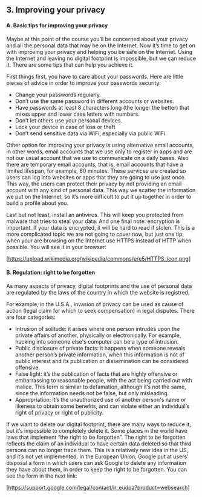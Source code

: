 ## 3. Improving your privacy

#### A. Basic tips for improving your privacy
Maybe at this point of the course you’ll be concerned about your privacy and all the personal data that may be on the Internet. Now it’s time to get on with improving your privacy and helping you be safe on the Internet. Using the Internet and leaving no digital footprint is impossible, but we can reduce it. There are some tips that can help you achieve it.

First things first, you have to care about your passwords. Here are little pieces of advice in order to improve your passwords security:
* Change your passwords regularly.
* Don’t use the same password in different accounts or websites.
* Have passwords at least 8 characters long (the longer the better) that mixes upper and lower case letters with numbers.
* Don’t let others use your personal devices.
* Lock your device in case of loss or theft
* Don’t send sensitive data via WiFi, especially via public WiFi.

Other option for improving your privacy is using alternative email accounts, in other words, email accounts that we use only to register in apps and are not our usual account that we use to communicate on a daily bases. Also there are temporary email accounts, that is, email accounts that have a limited lifespan, for example, 60 minutes. These services are created so users can log into websites or apps that they are going to use just once. This way, the users can protect their privacy by not providing an email account with any kind of personal data. This way we scatter the information we put on the Internet, so it’s more difficult to put it up together in order to build a profile about you. 

Last but not least, install an antivirus. This will keep you protected from malware that tries to steal your data. And one final note: encryption is important. If your data is encrypted, it will be hard to read if stolen. This is a more complicated topic we are not going to cover now, but just one tip: when your are browsing on the Internet use HTTPS instead of HTTP when possible. You will see it in your browser:

[https://upload.wikimedia.org/wikipedia/commons/e/e5/HTTPS_icon.png]

#### B. Regulation: right to be forgotten

As many aspects of privacy, digital footprints and the use of personal data are regulated by the laws of the country in which the website is registred.

For example, in the U.S.A., invasion of privacy can be used as cause of action (legal claim for which to seek compensation) in legal disputes. There are four categories:

* Intrusion of solitude: it arises where one person intrudes upon the private affairs of another, physically or electronically. For example, hacking into someone else's computer can be a type of intrusion.
* Public disclosure of private facts: it happens when someone reveals another person’s private information, when this information is not of public interest and its publication or dissemination can be considered offensive.
* False light: it’s the publication of facts that are highly offensive or embarrassing to reasonable people, with the act being carried out with malice. This term is similar to defamation, although it’s not the same, since the information needs not be false, but only misleading.
* Appropriation: it’s the unauthorized use of another person's name or likeness to obtain some benefits, and can violate either an individual’s right of privacy or right of publicity.

If we want to delete our digital footprint, there are many ways to reduce it, but it’s impossible to completely delete it. Some places in the world have laws that implement “the right to be forgotten”. The right to be forgotten reflects the claim of an individual to have certain data deleted so that third persons can no longer trace them. This is a relatively new idea in the US, and it’s not yet implemented. In the European Union, Google put at users’ disposal a form in which users can ask Google to delete any information they have about them, in order to keep the right to be forgotten. You can see the form in the next link:

[https://support.google.com/legal/contact/lr_eudpa?product=websearch]

